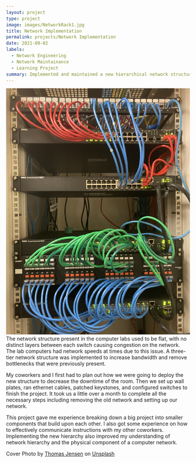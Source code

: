 ```yaml
---
layout: project
type: project
image: images/NetworkRack1.jpg
title: Network Implementation
permalink: projects/Network Implementation
date: 2021-09-02
labels:
  - Network Engineering
  - Network Maintainance
  - Learning Project
summary: Implemented and maintained a new hierarchical network structure for the computer labs in the Information Computer Sciences Department at the University of Hawaii.  
---
```

<div class="ui large centered images">
  <img class="ui image" src="../images/Network-Maintenance.jpg">
</div>
The network structure present in the computer labs used to be flat, with no distinct layers between each switch causing congestion on the network. The lab computers had network speeds at times due to this issue. A three-tier network structure was implemented to increase bandwidth and remove bottlenecks that were previously present.

My coworkers and I first had to plan out how we were going to deploy the new structure to decrease the downtime of the room. Then we set up wall plates, ran ethernet cables, patched keystones, and configured switches to finish the project. It took us a little over a month to complete all the necessary steps including removing the old network and setting up our network.

This project gave me experience breaking down a big project into smaller components that build upon each other. I also got some experience on how to effectively communicate instructions with my other coworkers. Implementing the new hierarchy also improved my understanding of network hierarchy and the physical component of a computer network.


Cover Photo by <a href="https://unsplash.com/@thomasjsn?utm_source=unsplash&utm_medium=referral&utm_content=creditCopyText">Thomas Jensen</a> on <a href="https://unsplash.com/s/photos/network-rack?utm_source=unsplash&utm_medium=referral&utm_content=creditCopyText">Unsplash</a>
  

